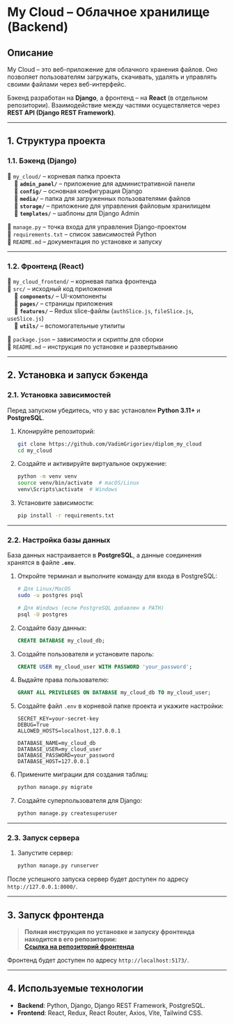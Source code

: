 # **My Cloud – Облачное хранилище (Backend)**

## **Описание**
My Cloud – это веб-приложение для облачного хранения файлов. Оно позволяет пользователям загружать, скачивать, удалять и управлять своими файлами через веб-интерфейс.

Бэкенд разработан на **Django**, а фронтенд – на **React** (в отдельном репозитории). Взаимодействие между частями осуществляется через **REST API (Django REST Framework)**.

---

## **1. Структура проекта**

### **1.1. Бэкенд (Django)**
📁 `my_cloud/` – корневая папка проекта  
&nbsp;&nbsp;&nbsp;&nbsp;📁 **`admin_panel/`** – приложение для административной панели  
&nbsp;&nbsp;&nbsp;&nbsp;📁 **`config/`** – основная конфигурация Django  
&nbsp;&nbsp;&nbsp;&nbsp;📁 **`media/`** – папка для загруженных пользователями файлов  
&nbsp;&nbsp;&nbsp;&nbsp;📁 **`storage/`** – приложение для управления файловым хранилищем  
&nbsp;&nbsp;&nbsp;&nbsp;📁 **`templates/`** – шаблоны для Django Admin  

📄 `manage.py` – точка входа для управления Django-проектом  
📄 `requirements.txt` – список зависимостей Python  
📄 `README.md` – документация по установке и запуску  

---

### **1.2. Фронтенд (React)**
📁 `my_cloud_frontend/` – корневая папка фронтенда  
📁 `src/` – исходный код приложения  
&nbsp;&nbsp;&nbsp;&nbsp;📁 **`components/`** – UI-компоненты  
&nbsp;&nbsp;&nbsp;&nbsp;📁 **`pages/`** – страницы приложения  
&nbsp;&nbsp;&nbsp;&nbsp;📁 **`features/`** – Redux slice-файлы (`authSlice.js`, `fileSlice.js`, `useSlice.js`)  
&nbsp;&nbsp;&nbsp;&nbsp;📁 **`utils/`** – вспомогательные утилиты  

📄 `package.json` – зависимости и скрипты для сборки  
📄 `README.md` – инструкция по установке и развертыванию  

---

## **2. Установка и запуск бэкенда**

### **2.1. Установка зависимостей**
Перед запуском убедитесь, что у вас установлен **Python 3.11+** и **PostgreSQL**.

1. Клонируйте репозиторий:
   ```sh
   git clone https://github.com/VadimGrigoriev/diplom_my_cloud
   cd my_cloud
   ```
2. Создайте и активируйте виртуальное окружение:
   ```sh
   python -m venv venv
   source venv/bin/activate  # macOS/Linux
   venv\Scripts\activate  # Windows
   ```
3. Установите зависимости:
   ```sh
   pip install -r requirements.txt
   ```
   
---
   
### **2.2. Настройка базы данных**
База данных настраивается в **PostgreSQL**, а данные соединения хранятся в файле **`.env`**.

1. Откройте терминал и выполните команду для входа в PostgreSQL:
   ```sh
   # Для Linux/MacOS
   sudo -u postgres psql

   # Для Windows (если PostgreSQL добавлен в PATH)
   psql -U postgres
   ```
2. Создайте базу данных:
   ```sql
   CREATE DATABASE my_cloud_db;
   ```
3. Создайте пользователя и установите пароль:
   ```sql
   CREATE USER my_cloud_user WITH PASSWORD 'your_password';
   ```
4. Выдайте права пользователю:
   ```sql
   GRANT ALL PRIVILEGES ON DATABASE my_cloud_db TO my_cloud_user;
   ```
5. Создайте файл `.env` в корневой папке проекта и укажите настройки:
   ```
   SECRET_KEY=your-secret-key
   DEBUG=True
   ALLOWED_HOSTS=localhost,127.0.0.1
   
   DATABASE_NAME=my_cloud_db
   DATABASE_USER=my_cloud_user
   DATABASE_PASSWORD=your_password
   DATABASE_HOST=127.0.0.1
   ```
6. Примените миграции для создания таблиц:
   ```sh
   python manage.py migrate
   ```
7. Создайте суперпользователя для Django:
   ```sh
   python manage.py createsuperuser
   ```
   
---
   
### **2.3. Запуск сервера**
1. Запустите сервер:
   ```sh
   python manage.py runserver
   ```
После успешного запуска сервер будет доступен по адресу `http://127.0.0.1:8000/`.

---

## **3. Запуск фронтенда**
> **Полная инструкция по установке и запуску фронтенда находится в его репозитории:**  
> **[Ссылка на репозиторий фронтенда](https://github.com/VadimGrigoriev/diplom_my_cloud_frontend)**  

Фронтенд будет доступен по адресу `http://localhost:5173/`.

---

## **4. Используемые технологии**

- **Backend**: Python, Django, Django REST Framework, PostgreSQL.
- **Frontend**: React, Redux, React Router, Axios, Vite, Tailwind CSS.

